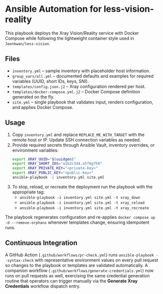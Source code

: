 # Ansible Automation for less-vision-reality

This playbook deploys the Xray Vision/Reality service with Docker Compose while following the lightweight container style used in `Jeonkwan/less-vision`.

## Files
- `inventory.yml` – sample inventory with placeholder host information.
- `group_vars/all.yml` – documented defaults and examples for required variables (UUID, short IDs, keys, SNI).
- `templates/config.json.j2` – Xray configuration rendered per host.
- `templates/docker-compose.yml.j2` – Docker Compose definition generated on the fly.
- `site.yml` – single playbook that validates input, renders configuration, and applies Docker Compose.

## Usage
1. Copy `inventory.yml` and replace `REPLACE_ME_WITH_TARGET` with the remote host or IP. Update SSH connection variables as needed.
2. Provide required secrets through Ansible Vault, inventory overrides, or environment variables:
   ```bash
   export XRAY_UUID="$(uuidgen)"
   export XRAY_SHORT_IDS="a1b2c3d4,e5f6g7h8"
   export XRAY_PRIVATE_KEY="<private-key>"
   export XRAY_PUBLIC_KEY="<public-key>"
   ansible-playbook -i inventory.yml site.yml
   ```
3. To stop, reload, or recreate the deployment run the playbook with the appropriate tag:
   - `ansible-playbook -i inventory.yml site.yml -t xray_down`
   - `ansible-playbook -i inventory.yml site.yml -t xray_reload`
   - `ansible-playbook -i inventory.yml site.yml -t xray_recreate`

The playbook regenerates configuration and re-applies `docker compose up -d --remove-orphans` whenever templates change, ensuring idempotent runs.

## Continuous Integration

A GitHub Action (`.github/workflows/pr-check.yml`) runs `ansible-playbook --syntax-check` with representative environment values on every pull request so changes to the playbook or templates are validated automatically. A companion workflow (`.github/workflows/generate-credentials.yml`) now runs on pull requests as well, exercising the same credential generation routine that operators can trigger manually via the **Generate Xray Credentials** workflow dispatch entry.

